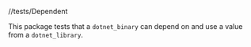 //tests/Dependent

This package tests that a `dotnet_binary` can depend on and use a value from a `dotnet_library`.
